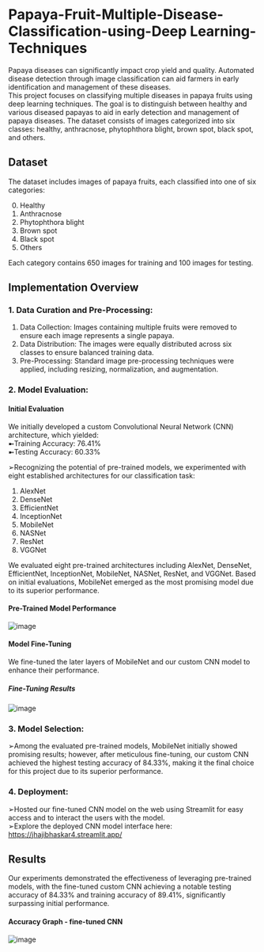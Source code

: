 # Papaya-Fruit-Multiple-Disease-Classification-using-Deep Learning-Techniques
Papaya diseases can significantly impact crop yield and quality. Automated disease detection through image classification can aid farmers in early identification and management of these diseases.<br>
This project focuses on classifying multiple diseases in papaya fruits using deep learning techniques. The goal is to distinguish between healthy and various diseased papayas to aid in early detection and management of papaya diseases. The dataset consists of images categorized into six classes: healthy, anthracnose, phytophthora blight, brown spot, black spot, and others.

## Dataset
The dataset includes images of papaya fruits, each classified into one of six categories:<br>

0. Healthy<br>
1. Anthracnose<br>
2. Phytophthora blight<br>
3. Brown spot<br>
4. Black spot<br>
5. Others<br>

Each category contains 650 images for training and 100 images for testing.

## Implementation Overview
### 1. Data Curation and Pre-Processing:
1. Data Collection: Images containing multiple fruits were removed to ensure each image represents a single papaya.
2. Data Distribution: The images were equally distributed across six classes to ensure balanced training data.
3. Pre-Processing: Standard image pre-processing techniques were applied, including resizing, normalization, and augmentation.
### 2. Model Evaluation:
#### Initial Evaluation
We initially developed a custom Convolutional Neural Network (CNN) architecture, which yielded:<br>
➼Training Accuracy: 76.41%<br>
➼Testing Accuracy: 60.33%

➢Recognizing the potential of pre-trained models, we experimented with eight established architectures for our classification task:
1. AlexNet<br>
2. DenseNet<br>
3. EfficientNet<br>
4. InceptionNet<br>
5. MobileNet<br>
6. NASNet<br>
7. ResNet<br>
8. VGGNet<br>

We evaluated eight pre-trained architectures including AlexNet, DenseNet, EfficientNet, InceptionNet, MobileNet, NASNet, ResNet, and VGGNet.
Based on initial evaluations, MobileNet emerged as the most promising model due to its superior performance.
#### Pre-Trained Model Performance
![image](https://github.com/Jhajibhaskar/Papaya-Fruit-Multiple-Disease-Classification-using-DL-Techniques/assets/84240276/c3a2b529-4691-4bb7-92c9-fc8a20c544f0)
#### Model Fine-Tuning

We fine-tuned the later layers of MobileNet and our custom CNN model to enhance their performance.

##### Fine-Tuning Results
![image](https://github.com/Jhajibhaskar/Papaya-Fruit-Multiple-Disease-Classification-using-DL-Techniques/assets/84240276/f1ddb499-cce5-48ac-ba5f-d4845ad6bbd8)

### 3. Model Selection:
➢Among the evaluated pre-trained models, MobileNet initially showed promising results; however, after meticulous fine-tuning, our custom CNN achieved the highest testing accuracy of 84.33%, making it the final choice for this project due to its superior performance.
### 4. Deployment:
➢Hosted our fine-tuned CNN model on the web using Streamlit for easy access and to interact the users with the model.<br>
➢Explore the deployed CNN model interface here: https://jhajibhaskar4.streamlit.app/
## Results
Our experiments demonstrated the effectiveness of leveraging pre-trained models, with the fine-tuned custom CNN achieving a notable testing accuracy of 84.33% and training accuracy of 89.41%, significantly surpassing initial performance.
#### Accuracy Graph - fine-tuned CNN
![image](https://github.com/Jhajibhaskar/Papaya-Fruit-Multiple-Disease-Classification-using-DL-Techniques/assets/84240276/1a4027c6-2168-4ae7-9f49-1b65d491ea0b)








